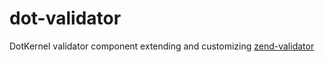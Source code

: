 # dot-validator

DotKernel validator component extending and customizing [zend-validator](https://github.com/zendframework/zend-validator)
